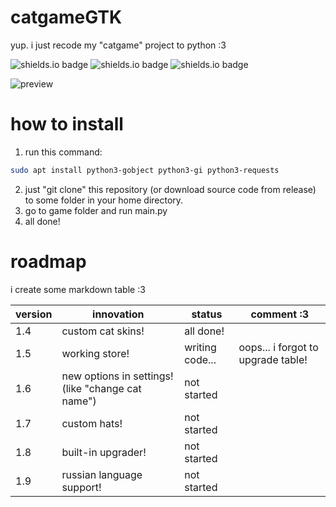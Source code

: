 # catgameGTK
yup. i just recode my "catgame" project to python :3

![shields.io badge](https://img.shields.io/badge/linux-e6b30e?labelColor=e6b30e&style=plastic&logoColor=FFFFFF&logo=linux)
![shields.io badge](https://img.shields.io/badge/GTK_3.0-106dc4?labelColor=106dc4&style=plastic&logoColor=FFFFFF&logo=gtk)
![shields.io badge](https://img.shields.io/badge/cat_smile-:3-482c63?labelColor=6d1bbf&style=plastic)

![preview](https://github.com/user-attachments/assets/d7c60fc2-2bad-425e-85bf-4bda83b1a5dc)

# how to install
1. run this command:
```bash
sudo apt install python3-gobject python3-gi python3-requests
```
2. just "git clone" this repository (or download source code from release) to some folder in your home directory.
3. go to game folder and run main.py
4. all done!

# roadmap

i create some markdown table :3

|version|innovation|status|comment :3|
|-|-|-|-|
|1.4|custom cat skins!|all done!|
|1.5|working store!|writing code...|oops... i forgot to upgrade table!|
|1.6|new options in settings! (like "change cat name")|not started|
|1.7|custom hats!|not started|
|1.8|built-in upgrader!|not started|
|1.9|russian language support!|not started|
